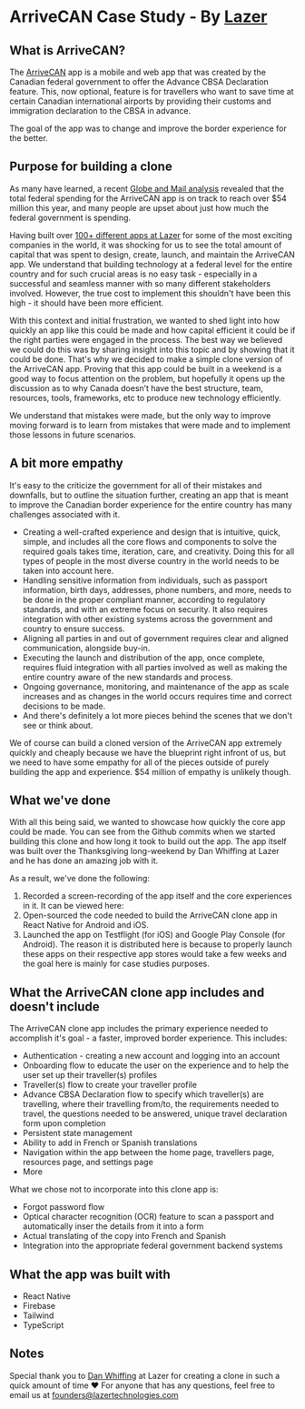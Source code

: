 # ArriveCAN Case Study - By [Lazer](https://www.lazertechnologies.com/)

## What is ArriveCAN?
The [ArriveCAN](https://www.canada.ca/en/border-services-agency/services/arrivecan.html) app is a mobile and web app that was created by the Canadian federal government to offer the Advance CBSA Declaration feature. This, now optional, feature is for travellers who want to save time at certain Canadian international airports by providing their customs and immigration declaration to the CBSA in advance.

The goal of the app was to change and improve the border experience for the better.

## Purpose for building a clone
As many have learned, a recent [Globe and Mail analysis](https://www.theglobeandmail.com/politics/article-arrivecan-app-spending-government/) revealed that the total federal spending for the ArriveCAN app is on track to reach over $54 million this year, and many people are upset about just how much the federal government is spending.

Having built over [100+ different apps at Lazer](https://www.lazertechnologies.com/clients) for some of the most exciting companies in the world, it was shocking for us to see the total amount of capital that was spent to design, create, launch, and maintain the ArriveCAN app. We understand that building technology at a federal level for the entire country and for such crucial areas is no easy task - especially in a successful and seamless manner with so many different stakeholders involved. However, the true cost to implement this shouldn't have been this high - it should have been more efficient.

With this context and initial frustration, we wanted to shed light into how quickly an app like this could be made and how capital efficient it could be if the right parties were engaged in the process. The best way we believed we could do this was by sharing insight into this topic and by showing that it could be done. That's why we decided to make a simple clone version of the ArriveCAN app. Proving that this app could be built in a weekend is a good way to focus attention on the problem, but hopefully it opens up the discussion as to why Canada doesn’t have the best structure, team, resources, tools, frameworks, etc to produce new technology efficiently.

We understand that mistakes were made, but the only way to improve moving forward is to learn from mistakes that were made and to implement those lessons in future scenarios. 

## A bit more empathy
It's easy to the criticize the government for all of their mistakes and downfalls, but to outline the situation further, creating an app that is meant to improve the Canadian border experience for the entire country has many challenges associated with it.

- Creating a well-crafted experience and design that is intuitive, quick, simple, and includes all the core flows and components to solve the required goals takes time, iteration, care, and creativity. Doing this for all types of people in the most diverse country in the world needs to be taken into account here.
- Handling sensitive information from individuals, such as passport information, birth days, addresses, phone numbers, and more, needs to be done in the proper compliant manner, according to regulatory standards, and with an extreme focus on security. It also requires integration with other existing systems across the government and country to ensure success.
- Aligning all parties in and out of government requires clear and aligned communication, alongside buy-in.
- Executing the launch and distribution of the app, once complete, requires fluid integration with all parties involved as well as making the entire country aware of the new standards and process.
- Ongoing governance, monitoring, and maintenance of the app as scale increases and as changes in the world occurs requires time and correct decisions to be made.
- And there's definitely a lot more pieces behind the scenes that we don't see or think about.

We of course can build a cloned version of the ArriveCAN app extremely quickly and cheaply because we have the blueprint right infront of us, but we need to have some empathy for all of the pieces outside of purely building the app and experience. $54 million of empathy is unlikely though.

## What we've done
With all this being said, we wanted to showcase how quickly the core app could be made. You can see from the Github commits when we started building this clone and how long it took to build out the app. The app itself was built over the Thanksgiving long-weekend by Dan Whiffing at Lazer and he has done an amazing job with it.

As a result, we've done the following:
1. Recorded a screen-recording of the app itself and the core experiences in it. It can be viewed here:
2. Open-sourced the code needed to build the ArriveCAN clone app in React Native for Android and iOS.
3. Launched the app on Testflight (for iOS) and Google Play Console (for Android). The reason it is distributed here is because to properly launch these apps on their respective app stores would take a few weeks and the goal here is mainly for case studies purposes.

## What the ArriveCAN clone app includes and doesn't include
The ArriveCAN clone app includes the primary experience needed to accomplish it's goal - a faster, improved border experience. This includes:
- Authentication - creating a new account and logging into an account
- Onboarding flow to educate the user on the experience and to help the user set up their traveller(s) profiles
- Traveller(s) flow to create your traveller profile
- Advance CBSA Declaration flow to specify which traveller(s) are travelling, where their travelling from/to, the requirements needed to travel, the questions needed to be answered, unique travel declaration form upon completion
- Persistent state management
- Ability to add in French or Spanish translations
- Navigation within the app between the home page, travellers page, resources page, and settings page
- More

What we chose not to incorporate into this clone app is:
- Forgot password flow
- Optical character recognition (OCR) feature to scan a passport and automatically inser the details from it into a form
- Actual translating of the copy into French and Spanish
- Integration into the appropriate federal government backend systems

## What the app was built with
- React Native
- Firebase
- Tailwind
- TypeScript

## Notes
Special thank you to [Dan Whiffing](https://github.com/dwhiffing) at Lazer for creating a clone in such a quick amount of time ❤️ For anyone that has any questions, feel free to email us at founders@lazertechnologies.com
